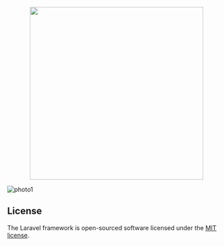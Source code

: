 <p align="center"><a href="https://laravel.com" target="_blank"><img src="https://raw.githubusercontent.com/laravel/art/master/logo-lockup/5%20SVG/2%20CMYK/1%20Full%20Color/laravel-logolockup-cmyk-red.svg" width="400"></a></p>

![photo1](https://user-images.githubusercontent.com/54330804/139163368-1807628a-867d-43ff-8154-9adceda38478.jpg)


## License

The Laravel framework is open-sourced software licensed under the [MIT license](https://opensource.org/licenses/MIT).

